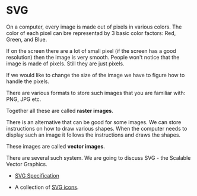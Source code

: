# SVG


On a computer, every image is made out of pixels in various colors. The color of each pixel can bre representad by 3 basic color factors: Red, Green, and Blue.

If on the screen there are a lot of small pixel (if the screen has a good resolution) then the image is very smooth. People won't notice that the image is made of pixels. Still they are just pixels.

If we would like to change the size of the image we have to figure how to handle the pixels.

There are various formats to store such images that you are familiar with: PNG, JPG etc.

Together all these are called **raster images**.


There is an alternative that can be good for some images. We can store instructions on how to draw various shapes. When the computer needs to display such an image it follows the instructions and draws the shapes.

These images are called **vector images**.

There are several such system. We are going to discuss SVG - the Scalable Vector Graphics.






* [SVG Specification](https://www.w3.org/TR/SVG/)

* A collection of [SVG icons](https://www.svgrepo.com/).
